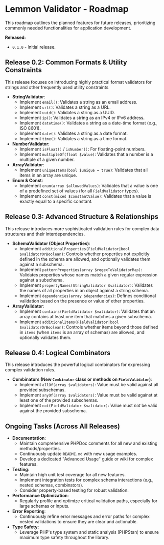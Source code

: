 # Lemmon Validator - Roadmap

This roadmap outlines the planned features for future releases, prioritizing commonly needed functionalities for application development.

**Released:**
- `0.1.0` - Initial release.

## Release 0.2: Common Formats & Utility Constraints

This release focuses on introducing highly practical format validators for strings and other frequently used utility constraints.

*   **StringValidator**:
    *   Implement `email()`: Validates a string as an email address.
    *   Implement `url()`: Validates a string as a URL.
    *   Implement `uuid()`: Validates a string as a UUID.
    *   Implement `ip()`: Validates a string as an IPv4 or IPv6 address.
    *   Implement `datetime()`: Validates a string as a date-time format (e.g., ISO 8601).
    *   Implement `date()`: Validates a string as a date format.
    *   Implement `time()`: Validates a string as a time format.
*   **NumberValidator**:
    *   Implement `isFloat()` / `isNumber()`: For floating-point numbers.
    *   Implement `multipleOf(float $value)`: Validates that a number is a multiple of a given number.
*   **ArrayValidator**:
    *   Implement `uniqueItems(bool $unique = true)`: Validates that all items in an array are unique.
*   **Enum & Const**:
    *   Implement `enum(array $allowedValues)`: Validates that a value is one of a predefined set of values (for all `FieldValidator` types).
    *   Implement `const(mixed $constantValue)`: Validates that a value is exactly equal to a specific constant.

## Release 0.3: Advanced Structure & Relationships

This release introduces more sophisticated validation rules for complex data structures and their interdependencies.

*   **SchemaValidator (Object Properties)**:
    *   Implement `additionalProperties(FieldValidator|bool $validatorOrBoolean)`: Controls whether properties not explicitly defined in the schema are allowed, and optionally validates them against a subschema.
    *   Implement `patternProperties(array $regexToValidatorMap)`: Validates properties whose names match a given regular expression against a subschema.
    *   Implement `propertyNames(StringValidator $validator)`: Validates the names of all properties in an object against a string schema.
    *   Implement `dependencies(array $dependencies)`: Defines conditional validation based on the presence or value of other properties.
*   **ArrayValidator**:
    *   Implement `contains(FieldValidator $validator)`: Validates that an array contains at least one item that matches a given subschema.
    *   Implement `additionalItems(FieldValidator|bool $validatorOrBoolean)`: Controls whether items beyond those defined in `items` (when `items` is an array of schemas) are allowed, and optionally validates them.

## Release 0.4: Logical Combinators

This release introduces the powerful logical combinators for expressing complex validation rules.

*   **Combinators (New `Combinator` class or methods on `FieldValidator`)**:
    *   Implement `allOf(array $validators)`: Value must be valid against all provided subschemas.
    *   Implement `anyOf(array $validators)`: Value must be valid against at least one of the provided subschemas.
    *   Implement `not(FieldValidator $validator)`: Value must *not* be valid against the provided subschema.

## Ongoing Tasks (Across All Releases)

*   **Documentation**:
    *   Maintain comprehensive PHPDoc comments for all new and existing methods/properties.
    *   Continuously update `README.md` with new usage examples.
    *   Develop a dedicated "Advanced Usage" guide or wiki for complex features.
*   **Testing**:
    *   Maintain high unit test coverage for all new features.
    *   Implement integration tests for complex schema interactions (e.g., nested schemas, combinators).
    *   Consider property-based testing for robust validation.
*   **Performance Optimization**:
    *   Regularly profile and optimize critical validation paths, especially for large schemas or inputs.
*   **Error Reporting**:
    *   Continuously refine error messages and error paths for complex nested validations to ensure they are clear and actionable.
*   **Type Safety**:
    *   Leverage PHP's type system and static analysis (PHPStan) to ensure maximum type safety throughout the library.